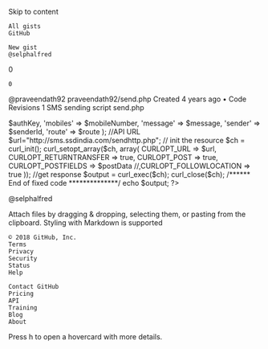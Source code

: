 
Skip to content

    All gists
    GitHub

    New gist
    @selphalfred

0

    0

@praveendath92 praveendath92/send.php
Created 4 years ago •
Code
Revisions 1
SMS sending script
send.php
<?php
//Your authentication key
$authKey = "4187AFDl0tFG53ebc36e";
//Multiple mobiles numbers seperated by comma
$mobileNumber = "8828829765";
//Sender ID,While using route4 sender id should be 6 characters long.
$senderId = "testid";
//Your message to send, Add URL endcoding here.
$message = urlencode("This is from code :)");
//Define route 
$route = "default";
/******   Fixed code **************/
//Prepare you post parameters
$postData = array(
    'authkey' => $authKey,
    'mobiles' => $mobileNumber,
    'message' => $message,
    'sender' => $senderId,
    'route' => $route
);
//API URL
$url="http://sms.ssdindia.com/sendhttp.php";
// init the resource
$ch = curl_init();
curl_setopt_array($ch, array(
    CURLOPT_URL => $url,
    CURLOPT_RETURNTRANSFER => true,
    CURLOPT_POST => true,
    CURLOPT_POSTFIELDS => $postData
    //,CURLOPT_FOLLOWLOCATION => true
));
//get response
$output = curl_exec($ch);
curl_close($ch);
/******   End of fixed code **************/
echo $output;
?>
@selphalfred

Attach files by dragging & dropping, selecting them, or pasting from the clipboard.
Styling with Markdown is supported

    © 2018 GitHub, Inc.
    Terms
    Privacy
    Security
    Status
    Help

    Contact GitHub
    Pricing
    API
    Training
    Blog
    About

Press h to open a hovercard with more details.
